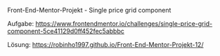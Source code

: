 Front-End-Mentor-Projekt - Single price grid component

Aufgabe:
https://www.frontendmentor.io/challenges/single-price-grid-component-5ce41129d0ff452fec5abbbc

Lösung: 
https://robinho1997.github.io/Front-End-Mentor-Projekt-12/
